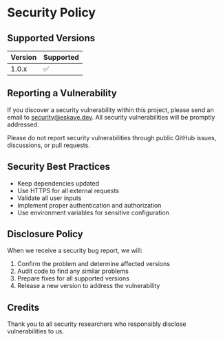 # Security Policy

## Supported Versions

| Version | Supported          |
| ------- | ------------------ |
| 1.0.x   | :white_check_mark: |

## Reporting a Vulnerability

If you discover a security vulnerability within this project, please send an email to [security@eskaye.dev](mailto:security@eskaye.dev). All security vulnerabilities will be promptly addressed.

Please do not report security vulnerabilities through public GitHub issues, discussions, or pull requests.

## Security Best Practices

- Keep dependencies updated
- Use HTTPS for all external requests
- Validate all user inputs
- Implement proper authentication and authorization
- Use environment variables for sensitive configuration

## Disclosure Policy

When we receive a security bug report, we will:

1. Confirm the problem and determine affected versions
2. Audit code to find any similar problems
3. Prepare fixes for all supported versions
4. Release a new version to address the vulnerability

## Credits

Thank you to all security researchers who responsibly disclose vulnerabilities to us.